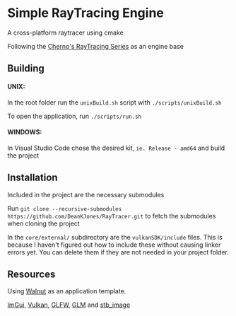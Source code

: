 # Simple RayTracing Engine

A cross-platform raytracer using cmake

Following the [Cherno's RayTracing Series](https://youtube.com/playlist?list=PLlrATfBNZ98edc5GshdBtREv5asFW3yXl) as an engine base

## Building
#### UNIX:
In the root folder run the `unixBuild.sh` script with `./scripts/unixBuild.sh` 

To open the application, run `./scripts/run.sh`

#### WINDOWS:
In Visual Studio Code chose the desired kit, `ie. Release - amd64` and build the project 

## Installation
Included in the project are the necessary submodules

Run `git clone --recursive-submodules https://github.com/DeanKJones/RayTracer.git` to fetch the submodules when cloning the project

In the `core/external/` subdirectory are the `vulkanSDK/include` files. This is because I haven't figured out how to include these without causing linker errors yet. You can delete them if they are not needed in your project folder. 

## Resources
Using [Walnut](https://github.com/TheCherno/Walnut) as an application template. 

[ImGui](https://github.com/thegeeko/imgui), [Vulkan](https://www.vulkan.org/), [GLFW](https://github.com/glfw/glfw), [GLM](https://github.com/g-truc/glm) and [stb_image](https://github.com/nothings/stb) 
